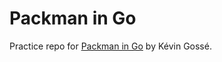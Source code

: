 # Packman in Go

Practice repo for [Packman in Go](https://www.udemy.com/course/learn-how-to-make-a-pacman-game-in-go) by Kévin Gossé.
